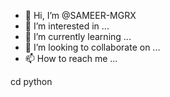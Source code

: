 - 👋 Hi, I’m @SAMEER-MGRX
- 👀 I’m interested in ...
- 🌱 I’m currently learning ...
- 💞️ I’m looking to collaborate on ...
- 📫 How to reach me ...

<!---
SAMEER-MGRX/SAMEER-MGRX is a ✨ special ✨ repository because its `README.md` (this file) appears on your GitHub profile.
You can click the Preview link to take a look at your changes.
--->
cd python
